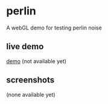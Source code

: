 # perlin
A webGL demo for testing perlin noise

## live demo

[demo](https://luaek.com/demos/perlin) (not available yet)

## screenshots

(none available yet)